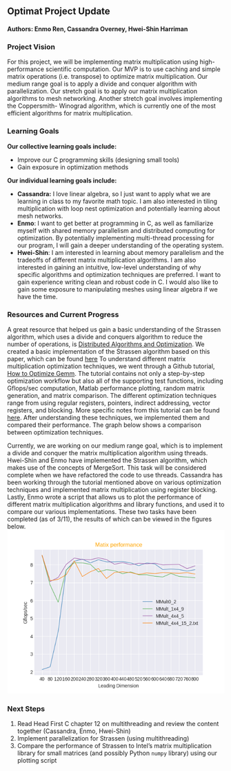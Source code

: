 ## Optimat Project Update
#### Authors: Enmo Ren, Cassandra Overney, Hwei-Shin Harriman

### Project Vision
For this project, we will be implementing matrix multiplication using high-performance scientific computation. Our MVP is to use caching and simple matrix operations (i.e. transpose) to optimize matrix multiplication. Our medium range goal is to apply a divide and conquer algorithm with parallelization. Our stretch goal is to apply our matrix multiplication algorithms to mesh networking. Another stretch goal involves implementing the Coppersmith- Winograd algorithm, which is currently one of the most efficient algorithms for matrix multiplication.
### Learning Goals
**Our collective learning goals include:**
- Improve our C programming skills (designing small tools)
- Gain exposure in optimization methods

**Our individual learning goals include:**
- **Cassandra:** I love linear algebra, so I just want to apply what we are learning in class to my favorite math topic. I am also interested in tiling multiplication with loop nest optimization and potentially learning about mesh networks.
- **Enmo**: I want to get better at programming in C, as well as familiarize myself with shared memory parallelism and distributed computing for optimization. By potentially implementing multi-thread processing for our program, I will gain a deeper understanding of the operating system.
- **Hwei-Shin**: I am interested in learning about memory parallelism and the tradeoffs of different matrix multiplication algorithms. I am also interested in gaining an intuitive, low-level understanding of why specific algorithms and optimization techniques are preferred. I want to gain experience writing clean and robust code in C. I would also like to gain some exposure to manipulating meshes using linear algebra if we have the time.
### Resources and Current Progress
A great resource that helped us gain a basic understanding of the Strassen algorithm, which uses a divide and conquers algorithm to reduce the number of operations, is  [Distributed Algorithms and Optimization](https://stanford.edu/~rezab/classes/cme323/S16/notes/Lecture03/cme323_lec3.pdf). We created a basic implementation of the Strassen algorithm based on this paper, which can be found [here](https://github.com/Enmoren/SoftSysOptimat/blob/master/strassen.c)
To understand different matrix multiplication optimization techniques, we went through a Github tutorial, [How to Optimize Gemm](https://github.com/flame/how-to-optimize-gemm). The tutorial contains not only a step-by-step optimization workflow but also all of the supporting test functions, including Gflops/sec computation, Matlab performance plotting, random matrix generation, and matrix comparison. The different optimization techniques range from using regular registers, pointers, indirect addressing, vector registers, and blocking. More specific notes from this tutorial can be found [here](https://docs.google.com/document/d/1UOtbZU6rpAvis5PiRWvT3FCVGhryVNJl_j-GeoD48tg/edit?usp=sharing). After understanding these techniques, we implemented them and compared their performance. The graph below shows a comparison between optimization techniques.

Currently, we are working on our medium range goal, which is to implement a divide and conquer the matrix multiplication algorithm using threads. Hwei-Shin and Enmo have implemented the Strassen algorithm, which makes use of the concepts of MergeSort. This task will be considered complete when we have refactored the code to use threads. Cassandra has been working through the tutorial mentioned above on various optimization techniques and implemented matrix multiplication using register blocking. Lastly, Enmo wrote a script that allows us to plot the performance of different matrix multiplication algorithms and library functions, and used it to compare our various implementations. These two tasks have been completed (as of 3/11), the results of which can be viewed in the figures below.
![Alt Text](https://github.com/Enmoren/SoftSysOptimat/blob/master/reports/result.png)
### Next Steps
1. Read Head First C chapter 12 on multithreading and review the content together (Cassandra, Enmo, Hwei-Shin)
2. Implement parallelization for Strassen (using multithreading)
3. Compare the performance of Strassen to Intel’s matrix multiplication library for small matrices (and possibly Python `numpy` library) using our plotting script
